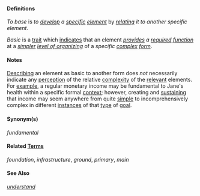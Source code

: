 #### Definitions

*To base* is *to [develop](https://github.com/gcassel/Modular-Organization-Terminology/blob/master/terms/develop.md) a [specific](https://github.com/gcassel/Modular-Organization-Terminology/blob/master/terms/specific.md) [element](https://github.com/gcassel/Modular-Organization-Terminology/blob/master/terms/element.md)* by *[relating](https://github.com/gcassel/Modular-Organization-Terminology/blob/master/terms/relate.md) it to another specific element*.
		
*Basic* is a [trait](https://github.com/gcassel/Modular-Organization-Terminology/blob/master/terms/trait.md) which [indicates](https://github.com/gcassel/Modular-Organization-Terminology/blob/master/terms/indicate.md) that an element *[provides](https://github.com/gcassel/Modular-Organization-Terminology/blob/master/terms/provide.md) a [required](https://github.com/gcassel/Modular-Organization-Terminology/blob/master/terms/require.md) [function](https://github.com/gcassel/Modular-Organization-Terminology/blob/master/terms/function.md)* at a *[simpler](https://github.com/gcassel/Modular-Organization-Terminology/blob/master/terms/simplicity.md) [level of organizing](https://github.com/gcassel/Modular-Organization-Terminology/blob/master/compound-terms/level-of-organizing.md)* of a *specific [complex](https://github.com/gcassel/Modular-Organization-Terminology/blob/master/terms/complex.md) [form](https://github.com/gcassel/Modular-Organization-Terminology/blob/master/terms/form.md)*.
		
#### Notes

[Describing](https://github.com/gcassel/Modular-Organization-Terminology/blob/master/terms/describe.md) an element as basic to another form does *not* necessarily indicate any [perception](https://github.com/gcassel/Modular-Organization-Terminology/blob/master/terms/perceive.md) of the relative [complexity](https://github.com/gcassel/Modular-Organization-Terminology/blob/master/terms/complexity.md) of the [relevant](https://github.com/gcassel/Modular-Organization-Terminology/blob/master/terms/relevance.md) elements.  For [example](https://github.com/gcassel/Modular-Organization-Terminology/blob/master/terms/element.md), a regular monetary income may be fundamental to Jane's health within a specific formal [context](https://github.com/gcassel/Modular-Organization-Terminology/blob/master/terms/context.md); however, creating and [sustaining](https://github.com/gcassel/Modular-Organization-Terminology/blob/master/terms/sustain.md) that income may seem anywhere from quite [simple](https://github.com/gcassel/Modular-Organization-Terminology/blob/master/terms/simple.md) to incomprehensively complex in different [instances](https://github.com/gcassel/Modular-Organization-Terminology/blob/master/terms/instance.md) of that [type](https://github.com/gcassel/Modular-Organization-Terminology/blob/master/terms/type.md) of [goal](https://github.com/gcassel/Modular-Organization-Terminology/blob/master/terms/goal.md).

#### Synonym(s)

*fundamental*
		
#### Related [Terms](https://github.com/gcassel/Modular-Organization-Terminology/blob/master/terms/term.md)

*foundation*, *infrastructure*, *ground*, *primary*, *main*
		
#### See Also

*[understand](https://github.com/gcassel/Modular-Organization-Terminology/blob/master/terms/understand.md)*
